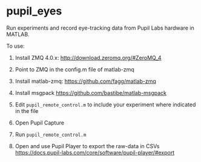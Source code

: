 # pupil_eyes

Run experiments and record eye-tracking data from Pupil Labs hardware in MATLAB.

To use:

1) Install ZMQ 4.0.x: http://download.zeromq.org/#ZeroMQ_4

2) Point to ZMQ in the config.m file of matlab-zmq

2) Install matlab-zmq: https://github.com/fagg/matlab-zmq

3) Install msgpack https://github.com/bastibe/matlab-msgpack

4) Edit `pupil_remote_control.m` to include your experiment where indicated in the file

5) Open Pupil Capture

6) Run `pupil_remote_control.m`

7) Open and use Pupil Player to export the raw-data in CSVs https://docs.pupil-labs.com/core/software/pupil-player/#export

